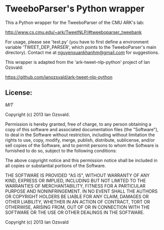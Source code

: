 TweeboParser's Python wrapper
============================

This a Python wrapper for the TweeboParser of the CMU ARK's lab:

http://www.cs.cmu.edu/~ark/TweetNLP/#tweeboparser_tweebank

For usage, please see 'test.py' (you have to first define a environment variable 'TWEET_DEP_PARSER',
which points to the TweeboParser's main directory). Contact me at nguyenxuankhanhm@gmail.com for suggestions.

This wrapper is adapted from the 'ark-tweet-nlp-python' project of Ian Ozsvald:

https://github.com/ianozsvald/ark-tweet-nlp-python

License:
-------

*MIT*

Copyright (c) 2013 Ian Ozsvald.

Permission is hereby granted, free of charge, to any person obtaining a copy
of this software and associated documentation files (the "Software"), to deal
in the Software without restriction, including without limitation the rights
to use, copy, modify, merge, publish, distribute, sublicense, and/or sell
copies of the Software, and to permit persons to whom the Software is
furnished to do so, subject to the following conditions:

The above copyright notice and this permission notice shall be included in
all copies or substantial portions of the Software.

THE SOFTWARE IS PROVIDED "AS IS", WITHOUT WARRANTY OF ANY KIND, EXPRESS OR
IMPLIED, INCLUDING BUT NOT LIMITED TO THE WARRANTIES OF MERCHANTABILITY,
FITNESS FOR A PARTICULAR PURPOSE AND NONINFRINGEMENT. IN NO EVENT SHALL THE
AUTHORS OR COPYRIGHT HOLDERS BE LIABLE FOR ANY CLAIM, DAMAGES OR OTHER
LIABILITY, WHETHER IN AN ACTION OF CONTRACT, TORT OR OTHERWISE, ARISING FROM,
OUT OF OR IN CONNECTION WITH THE SOFTWARE OR THE USE OR OTHER DEALINGS IN
THE SOFTWARE.

Copyright (c) 2013 Ian Ozsvald
